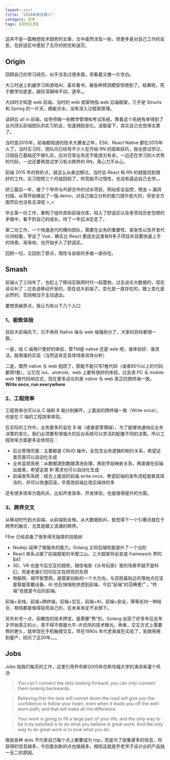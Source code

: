 ```yaml
---
layout: post
title: "2018未来在哪儿"
category: 思考
tags: [胡思乱想]
---
```


这并不是一篇畅想技术趋势的文章，文中虽然涉及一些，但更多是对自己工作的反思，在舒适区中感到了无尽的担忧和迷茫。

<!-- more -->

## Origin

回顾自己的学习经历，似乎涉及过很多面，但看着又像一片空白。

大三时迷上机器学习和游戏AI，喜欢看书，被各种预测模型惊艳到了。结果呢，死于数学功底差，越往深越啃不动，遂卒。。

大四时才知道 web 前端，当时的 web 框架特指 web 后端框架，几乎是 Structs 和 Spring 的一片天。蜻蜓点水，没有深入过框架原理。

读研后 all in 前端，给导师做一些教学管理和考试系统。靠着这个系统有幸得到了业内顶尖前端团队的实习机会，恰逢拥抱变化，没能留下，其实自己也觉得太累了。

当时是2015年，前端都知道的技术大爆发之年，ES6、React Native 都在2015年火了。当时实习时，团队内已经有不少人在开始 RN 的探索踩坑，我也尝试学过，只因自己基础还不够扎实，应对日常业务还不能游刃有余，一边还在学习别人优秀的代码，一边还要再尝试学习有点跨界的 RN，真心力不从心。

前端 2015 年的转折点，就这么从身边擦过。当时会 React 和 RN 的就能找到很好的工作。实习短短三个月就回校了，终究敌不过惰性，也没有逼迫自己去学。。

研三最后一年，接了个导师与外部合作的试水项目，网站安全监控，爬虫 + 漏洞扫描，从零开始做出了一版 demo，对自己独立分析的能力提升挺大的，但安全方面然后也没有去深挖 >_<

毕业第一份工作，重构了组件库和前端仓库，陷入了舒适区以及老项目历史包袱的矛盾中，看不到自己的成长，待了一年后决定走了。

第二份工作，一个快速迭代的横向团队，需要在业务的重要性、紧急性以及开发代价间权衡，学会了 Vue，确实比 React 更适合这类有N多子项目并且要快速上手的场景。渐渐地，也开始步入了舒适区。

回顾一切，又回到了原点，惰性与自驱的矛盾一直存在。



## Smash

前端火了三四年了，也赶上了移动互联网时代一起蓬勃。过去谈论大数据的，现在谈论AI了；过去说移动开发的，现在说大前端了。变化是一直存在的，跟上变化是必然的，否则相当于主动退出。

要想突破原点，我认为有以下几个入口

### 1、极致体验

目前大前端风下，已不再将 Native 端与 web 端强拆分了，大家的目标都很一致。

一是，给 C 端用户更好的体验，管TM是 native 还是 web 呢，谁体验好、谁灵活，就用谁的实现（当然这肯定具体场景具体分析）

二是，既然 native 与 web 抱团了，那能不能只写1套代码（或者80%以上的代码都用1套），让它在 ios、android、web 上都有很好的体验。过去讲 PC 与 mobile web 1套代码响应式，现在更多谈论的是 native 与 web 真正的跨终端一致。**Write once, run everywhere**

### 2、工程效率

工程效率也可以从 C 端和 B 端分别展开，上面说的跨终端一致（Write once），也是在 C 端的工程效率体现。

在实际的工作中，业务更多的会在 B 端（或者是管理端），为了能够快速响应业务决策的变化，我们必须要有很强大的后台系统可以灵活的配置不同的决策。所以工程效率方面更多会体现在：

- 后台管理页面：主要都是 CRUD 操作，会包含业务逻辑的制约关系，希望这类页面可以自动化生成
- 业务监控系统：从数据源到数据清洗处理，再到字段映射关系，再直接在前端出报表，希望这类 BI 需求也可以自动化生成
- 前端发布系统：结合上面说的前端 write once，希望前端的发布流程是极其简洁的，并可以快速回滚，毕竟改前端比改后端快的多

还有很多效率方面的点，比如开发效率、开发体验，也是值得提升的方面。

### 3、跨界交叉

从移动时代到大前端，从前端到全栈，从大数据到AI，我觉得下一个引爆点就在于跨界的融合，尤其是跟上浪潮的跨界。

FEer 已经具备了很多得天独厚的技能树

- Nodejs 延伸了做服务的能力，Golang 又将后端性能提升了一个台阶
- React 体系占据了前端框架的半壁江山，三大框架将会变成 framework 界的 BAT
- 3D、VR 也是今后交互的趋势，相信电影《头号玩家》里的场景早就不是科幻，而是老美们切切实实在研究的东西
- 物联网、城市智慧网，是国家创新的一个大方向，与百姓最贴近的落地点应该是智能穿戴设备，AI 也在悄悄地渗透到前端，今后“前端”的范畴更广，“终端”也就是今后的前端。

前端+全栈，前端+跨终端，前端+交互，前端+AI，前端+安全，等等任何一种结合，相信都是值得投资自己的，在未来肯定不会倒下。

另外补充一点，前瞻性的技术押宝，是需要“熬”的，Golang 出现了好多年后去年才开始真正的火，真不得不佩服七牛-许式伟的技术眼光。再者，交互方式上需要熬的更久，就举现在手机触摸交互，早在1990s 年代老美就在实验了，到商用再到量产，经历了近20年。。。



## Jobs

Jobs 指我们每天的工作，这里引用乔布斯2005年在斯坦福大学的演讲来灌个鸡汤

> You can't connect the dots looking forward, you can only connect them looking backwards.

> Believing that the dots will connet down the road will give you the confidence to follow your heart, even when it leads you off the well-worn path, and that will make all the difference.

> Your work is going to fill a large part of your life, and the only way to be truly satisfied is to do what you believe is great work. And the only way to do great work is to love what you do.

吸收各种 dots 不代表自己每个点上都要成为 top，而是为了收集更多的信息，你获得的信息越多，今后能创新的点也就越多。相信这就是乔老爷子设计出的产品独一无二的原因。


